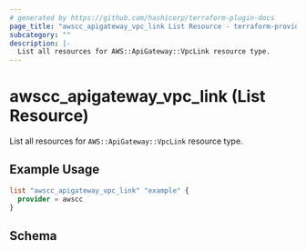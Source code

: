 ```yaml
---
# generated by https://github.com/hashicorp/terraform-plugin-docs
page_title: "awscc_apigateway_vpc_link List Resource - terraform-provider-awscc"
subcategory: ""
description: |-
  List all resources for AWS::ApiGateway::VpcLink resource type.
---
```


# awscc_apigateway_vpc_link (List Resource)

List all resources for `AWS::ApiGateway::VpcLink` resource type.

## Example Usage

```terraform
list "awscc_apigateway_vpc_link" "example" {
  provider = awscc
}
```

<!-- schema generated by tfplugindocs -->
## Schema
